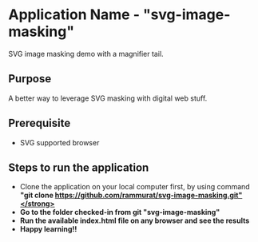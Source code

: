 # Application Name - "svg-image-masking"
SVG image masking demo with a magnifier tail. 

## Purpose
A better way to leverage SVG masking with digital web stuff. 

## Prerequisite 
* SVG supported browser 

## Steps to run the application
* Clone the application on your local computer first, by using command <strong>"git clone https://github.com/rammurat/svg-image-masking.git"</strong>
* Go to the folder checked-in from git <strong>"svg-image-masking"</strong>
* Run the available index.html file on any browser and see the results
* Happy learning!!
